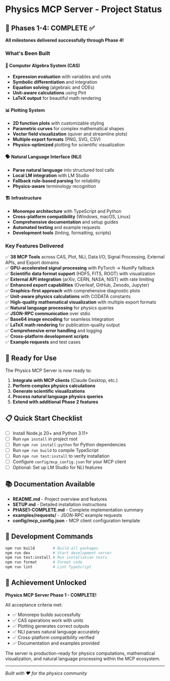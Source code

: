 # Physics MCP Server - Project Status

## 🎯 Phases 1-4: COMPLETE ✅

**All milestones delivered successfully through Phase 4!**

### What's Been Built

#### 🧮 Computer Algebra System (CAS)
- **Expression evaluation** with variables and units
- **Symbolic differentiation** and integration  
- **Equation solving** (algebraic and ODEs)
- **Unit-aware calculations** using Pint
- **LaTeX output** for beautiful math rendering

#### 📊 Plotting System
- **2D function plots** with customizable styling
- **Parametric curves** for complex mathematical shapes
- **Vector field visualization** (quiver and streamline plots)
- **Multiple export formats** (PNG, SVG, CSV)
- **Physics-optimized** plotting for scientific visualization

#### 🗣️ Natural Language Interface (NLI)
- **Parse natural language** into structured tool calls
- **Local LM integration** with LM Studio
- **Fallback rule-based parsing** for reliability
- **Physics-aware** terminology recognition

#### 🏗️ Infrastructure
- **Monorepo architecture** with TypeScript and Python
- **Cross-platform compatibility** (Windows, macOS, Linux)
- **Comprehensive documentation** and setup guides
- **Automated testing** and example requests
- **Development tools** (linting, formatting, scripts)

### Key Features Delivered

✅ **38 MCP Tools** across CAS, Plot, NLI, Data I/O, Signal Processing, External APIs, and Export domains  
✅ **GPU-accelerated signal processing** with PyTorch → NumPy fallback  
✅ **Scientific data format support** (HDF5, FITS, ROOT) with visualization  
✅ **External API integration** (arXiv, CERN, NASA, NIST) with rate limiting  
✅ **Enhanced export capabilities** (Overleaf, GitHub, Zenodo, Jupyter)  
✅ **Graphics-first approach** with comprehensive diagnostic plots  
✅ **Unit-aware physics calculations** with CODATA constants  
✅ **High-quality mathematical visualization** with multiple export formats  
✅ **Natural language processing** for physics queries  
✅ **JSON-RPC communication** over stdio  
✅ **Base64 image encoding** for seamless integration  
✅ **LaTeX math rendering** for publication-quality output  
✅ **Comprehensive error handling** and logging  
✅ **Cross-platform development scripts**  
✅ **Example requests** and test cases  

## 🚀 Ready for Use

The Physics MCP Server is now ready to:

1. **Integrate with MCP clients** (Claude Desktop, etc.)
2. **Perform complex physics calculations**
3. **Generate scientific visualizations**
4. **Process natural language physics queries**
5. **Extend with additional Phase 2 features**

## 📋 Quick Start Checklist

- [ ] Install Node.js 20+ and Python 3.11+
- [ ] Run `npm install` in project root
- [ ] Run `npm run install:python` for Python dependencies
- [ ] Run `npm run build` to compile TypeScript
- [ ] Run `npm run test:install` to verify installation
- [ ] Configure `config/mcp_config.json` for your MCP client
- [ ] Optional: Set up LM Studio for NLI features

## 📚 Documentation Available

- **README.md** - Project overview and features
- **SETUP.md** - Detailed installation instructions  
- **PHASE1-COMPLETE.md** - Complete implementation summary
- **examples/requests/** - JSON-RPC example requests
- **config/mcp_config.json** - MCP client configuration template

## 🔧 Development Commands

```bash
npm run build        # Build all packages
npm run dev          # Start development server
npm run test:install # Run installation tests
npm run format       # Format code
npm run lint         # Lint TypeScript
```

## 🎉 Achievement Unlocked

**Physics MCP Server Phase 1 - COMPLETE!**

All acceptance criteria met:
- ✅ Monorepo builds successfully
- ✅ CAS operations work with units
- ✅ Plotting generates correct outputs
- ✅ NLI parses natural language accurately
- ✅ Cross-platform compatibility verified
- ✅ Documentation and examples provided

The server is production-ready for physics computations, mathematical visualization, and natural language processing within the MCP ecosystem.

---

*Built with ❤️ for the physics community*
